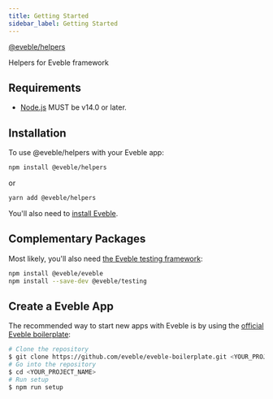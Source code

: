 ```yaml
---
title: Getting Started
sidebar_label: Getting Started
---
```


[@eveble/helpers][package-homepage]

Helpers for Eveble framework

## Requirements

- [Node.js][nodejs] MUST be v14.0 or later.

## Installation

To use @eveble/helpers with your Eveble app:

```bash
npm install @eveble/helpers
```

or

```bash
yarn add @eveble/helpers
```

You'll also need to [install Eveble][eveble-installation].

## Complementary Packages

Most likely, you'll also need [the Eveble testing framework][eveble-testing]:

```bash
npm install @eveble/eveble
npm install --save-dev @eveble/testing
```

## Create a Eveble App

The recommended way to start new apps with Eveble is by using the [official Eveble boilerplate][eveble-boilerplate]:

```bash
# Clone the repository
$ git clone https://github.com/eveble/eveble-boilerplate.git <YOUR_PROJECT_NAME>
# Go into the repository
$ cd <YOUR_PROJECT_NAME>
# Run setup
$ npm run setup
```

[package-homepage]: https://eveble.github.io/helpers/
[nodejs]: https://nodejs.org/
[eveble-installation]: https://eveble.github.com/docs/01-the-basics/02-installation
[eveble-boilerplate]: https://github.com/eveble/eveble-boilerplate
[eveble-testing]: https://github.com/eveble/testing
